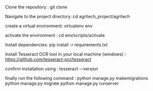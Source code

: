 Clone the repository : git clone 

Navigate to the project directory:  cd agritech_project/agritech

create a virtual environment: virtualenv env

activate the environment : cd env/scripts/activate

Install dependencies: pip install -r requirements.txt

Install Tesseract OCR tool in your local machine (windows) : https://github.com/tesseract-ocr/tesseract

confirm installation using : tesseract --version

finally run the following command : python manage.py makemigrations
                                    python manage.py migrate
                                    python manage.py  runserver

